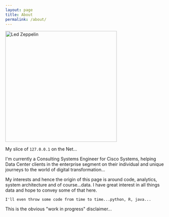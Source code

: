 ```yaml
---
layout: page
title: About
permalink: /about/
---
```


<img src="{{ site.baseurl }}/assets/images/Live-Neal-Preston-at-Morrison-Hotel-Led-Zeppelin-Photo-by-Neal-Preston.jpg" alt="Led Zeppelin" style="width: 350px;" />

My slice of `127.0.0.1` on the Net...

I'm currently a Consulting Systems Engineer for Cisco Systems, helping Data Center clients in the enterprise segment on their individual and unique journeys to the world of digital transformation...

My interests and hence the origin of this page is around code, analytics, system architecture and of course...data. I have great interest in all things data and hope to convey some of that here.

```
I'll even throw some code from time to time...python, R, java...
```

This is the obvious "work in progress" disclaimer...
